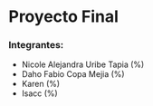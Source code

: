 # Proyecto Final
### Integrantes:
* Nicole Alejandra Uribe Tapia (%)
* Daho Fabio Copa Mejia (%)
* Karen (%)
* Isacc (%)

